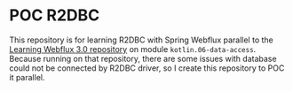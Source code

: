 # POC R2DBC

This repository is for learning R2DBC with Spring Webflux parallel to the [Learning Webflux 3.0 repository](https://github.com/fResult/Learn-Spring-Webflux-3.0) on module `kotlin.06-data-access`.\
Because running on that repository, there are some issues with database could not be connected by R2DBC driver, so I create this repository to POC it parallel.
